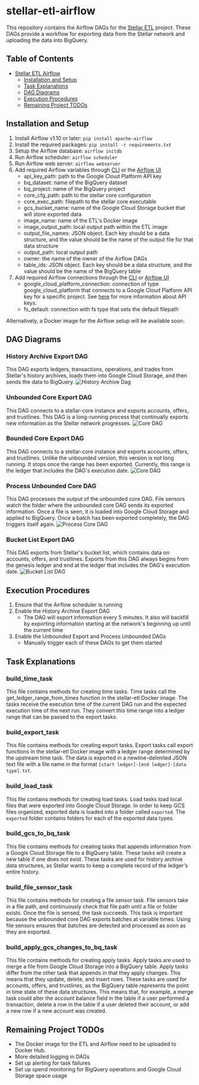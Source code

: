 # stellar-etl-airflow
This repository contains the Airflow DAGs for the [Stellar ETL](https://github.com/stellar/stellar-etl) project. These DAGs provide a workflow for exporting data from the Stellar network and uploading the data into BigQuery.

## Table of Contents
- [Stellar ETL Airflow](#stellar-etl-airflow)
  - [Installation and Setup](#installation-and-setup)
  - [Task Explanations](#task-explanations)
  - [DAG Diagrams](#dag-diagrams)
  - [Execution Procedures](#execution-procedures)
  - [Remaining Project TODOs](#remaining-project-todos)

## Installation and Setup
1. Install Airflow v1.10 or later: `pip install apache-airflow`
2. Install the required packages: `pip install -r requirements.txt` 
3. Setup the Airflow database: `airflow initdb`
4. Run Airflow scheduler: `airflow scheduler`
5. Run Airflow web server: `airflow webserver`
6. Add required Airflow variables through [CLI](https://airflow.apache.org/docs/stable/cli-ref#variables) or the [Airflow UI](https://airflow.apache.org/docs/stable/ui.html#variable-view)
    - api_key_path: path to the Google Cloud Platform API key
    - bq_dataset: name of the BigQuery dataset
    - bq_project: name of the BigQuery project
    - core_cfg_path: path to the stellar core configuration 
    - core_exec_path: filepath to the stellar core executable
    - gcs_bucket_name: name of the Google Cloud Storage bucket that will store exported data
    - image_name: name of the ETL's Docker image
    - image_output_path: local output path within the ETL image
    - output_file_names: JSON object. Each key should be a data structure, and the value should be the name of the output file for that data structure
    - output_path: local output path
    - owner: the name of the owner of the Airflow DAGs
    - table_ids: JSON object. Each key should be a data structure, and the value should be the name of the BigQuery table
7. Add required Airflow connections through the [CLI](https://airflow.apache.org/docs/stable/cli-ref#connections) or [Airflow UI](https://airflow.apache.org/docs/stable/howto/connection/index.html) 
    - google_cloud_platform_connection: connection of type google_cloud_platform that connects to a Google Cloud Platform API key for a specific project. See [here](https://cloud.google.com/docs/authentication/api-keys?authuser=1) for more information about API keys.
    - fs_default: connection with fs type that sets the default filepath

Alternatively, a Docker image for the Airflow setup will be available soon.

## DAG Diagrams
### History Archive Export DAG
This DAG exports ledgers, transactions, operations, and trades from Stellar's history archives, loads them into Google Cloud Storage, and then sends the data to BigQuery.
![History Archive Dag](https://i.ibb.co/jTrkfg3/History-Archive-DAG.png)

### Unbounded Core Export DAG
This DAG connects to a stellar-core instance and exports accounts, offers, and trustlines. This DAG is a long-running process that continually exports new information as the Stellar network progresses.
![Core DAG](https://i.ibb.co/BPyvt6M/Core-DAG.png)
### Bounded Core Export DAG
This DAG connects to a stellar-core instance and exports accounts, offers, and trustlines. Unlike the unbounded version, this version is not long running. It stops once the range has been exported. Currently, this range is the ledger that includes the DAG's execution date.
![Core DAG](https://i.ibb.co/BPyvt6M/Core-DAG.png)
### Process Unbounded Core DAG
This DAG processes the output of the unbounded core DAG. File sensors watch the folder where the unbounded core DAG sends its exported information. Once a file is seen, it is loaded into Google Cloud Storage and applied to BigQuery. Once a batch has been exported completely, the DAG triggers itself again.
![Process Core DAG](https://i.ibb.co/0cb8C8V/Process-DAG.png)
### Bucket List Export DAG
This DAG exports from Stellar's bucket list, which contains data on accounts, offers, and trustlines. Exports from this DAG always begins from the genesis ledger and end at the ledger that includes the DAG's execution date.
![Bucket List DAG](https://i.ibb.co/RPM21dS/Bucket-List-DAG.png)

## Execution Procedures
1. Ensure that the Airflow scheduler is running
2. Enable the History Archive Export DAG
    - The DAG will export information every 5 minutes. It also will backfill by exporting information starting at the network's beginning up until the current time
3. Enable the Unbounded Export and Process Unbounded DAGs
    - Manually trigger each of these DAGs to get them started

## Task Explanations
### build_time_task
This file contains methods for creating time tasks. Time tasks call the get_ledger_range_from_times function in the stellar-etl Docker image. The tasks receive the execution time of the current DAG run and the expected execution time of the next run. They convert this time range into a ledger range that can be passed to the export tasks.

### build_export_task
This file contains methods for creating export tasks. Export tasks call export functions in the stellar-etl Docker image with a ledger range determined by the upstream time task. The data is exported in a newline-delimited JSON text file with a file name in the format `[start ledger]-[end ledger]-[data type].txt`.

### build_load_task
This file contains methods for creating load tasks. Load tasks load local files that were exported into Google Cloud Storage. In order to keep GCS files organized, exported data is loaded into a folder called `exported`. The `exported` folder contains folders for each of the exported data types.

### build_gcs_to_bq_task
This file contains methods for creating tasks that appends information from a Google Cloud Storage file to a BigQuery table. These tasks will create a new table if one does not exist. These tasks are used for history archive data structures, as Stellar wants to keep a complete record of the ledger's entire history.

### build_file_sensor_task
This file contains methods for creating a file sensor task. File sensors take in a file path, and continuously check that file path until a file or folder exists. Once the file is sensed, the task succeeds. This task is important because the unbounded core DAG exports batches at variable times. Using file sensors ensures that batches are detected and processed as soon as they are exported.

### build_apply_gcs_changes_to_bq_task
This file contains methods for creating apply tasks. Apply tasks are used to merge a file from Google Cloud Storage into a BigQuery table. Apply tasks differ from the other task that appends in that they apply changes. This means that they update, delete, and insert rows. These tasks are used for accounts, offers, and trustlines, as the BigQuery table represents the point in time state of these data structures. This means that, for example, a merge task could alter the account balance field in the table if a user performed a transaction, delete a row in the table if a user deleted their account, or add a new row if a new account was created.


## Remaining Project TODOs
- The Docker image for the ETL and Airflow need to be uploaded to Docker Hub.
- More detailed logging in DAGs
- Set up alerting for task failures
- Set up spend monitoring for BigQuery operations and Google Cloud Storage space usage
